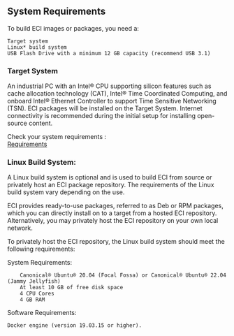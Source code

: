 ## System Requirements

To build ECI images or packages, you need a:

    Target system
    Linux* build system
    USB Flash Drive with a minimum 12 GB capacity (recommend USB 3.1)

### Target System

An industrial PC with an Intel® CPU supporting silicon features such as cache allocation technology (CAT), Intel® Time Coordinated Computing, and onboard Intel® Ethernet Controller to support Time Sensitive Networking (TSN). ECI packages will be installed on the Target System. Internet connectivity is recommended during the initial setup for installing open-source content.

Check your system requirements :  
[Requirements](https://eci.intel.com/docs/3.3/getstarted/requirements.html)


### Linux Build System:

A Linux build system is optional and is used to build ECI from source or privately host an ECI package repository. The requirements of the Linux build system vary depending on the use.

ECI provides ready-to-use packages, referred to as Deb or RPM packages, which you can directly install on to a target from a hosted ECI repository. Alternatively, you may privately host the ECI repository on your own local network.

To privately host the ECI repository, the Linux build system should meet the following requirements:

System Requirements:

        Canonical® Ubuntu® 20.04 (Focal Fossa) or Canonical® Ubuntu® 22.04 (Jammy Jellyfish)
        At least 10 GB of free disk space
        4 CPU Cores
        4 GB RAM

Software Requirements:

    Docker engine (version 19.03.15 or higher).

